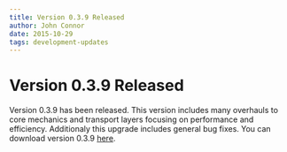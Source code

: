 ```yaml
---
title: Version 0.3.9 Released
author: John Connor
date: 2015-10-29
tags: development-updates
---
```

# Version 0.3.9 Released
Version 0.3.9 has been released. This version includes many overhauls to core
mechanics and transport layers focusing on performance and efficiency.
Additionaly this upgrade includes general bug fixes. You can download version
0.3.9 [here](https://vcash.info/downloads).
